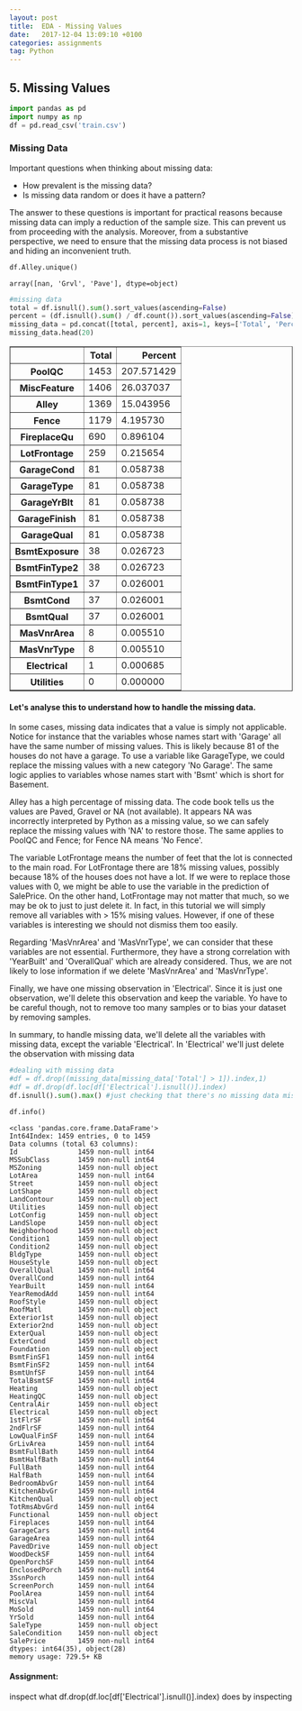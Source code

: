 ```yaml
---
layout: post
title:  EDA - Missing Values
date:   2017-12-04 13:09:10 +0100
categories: assignments
tag: Python
---
```

## 5. Missing Values

```python
import pandas as pd
import numpy as np
df = pd.read_csv('train.csv')
```

### Missing Data

Important questions when thinking about missing data:
- How prevalent is the missing data?
- Is missing data random or does it have a pattern?

The answer to these questions is important for practical reasons because missing data can imply a reduction of the sample size. This can prevent us from proceeding with the analysis. Moreover, from a substantive perspective, we need to ensure that the missing data process is not biased and hiding an inconvenient truth.


```python
df.Alley.unique()
```




    array([nan, 'Grvl', 'Pave'], dtype=object)




```python
#missing data
total = df.isnull().sum().sort_values(ascending=False)
percent = (df.isnull().sum() / df.count()).sort_values(ascending=False)
missing_data = pd.concat([total, percent], axis=1, keys=['Total', 'Percent'])
missing_data.head(20)
```




<div>
<style>
    .dataframe thead tr:only-child th {
        text-align: right;
    }

    .dataframe thead th {
        text-align: left;
    }

    .dataframe tbody tr th {
        vertical-align: top;
    }
</style>
<table border="1" class="dataframe">
  <thead>
    <tr style="text-align: right;">
      <th></th>
      <th>Total</th>
      <th>Percent</th>
    </tr>
  </thead>
  <tbody>
    <tr>
      <th>PoolQC</th>
      <td>1453</td>
      <td>207.571429</td>
    </tr>
    <tr>
      <th>MiscFeature</th>
      <td>1406</td>
      <td>26.037037</td>
    </tr>
    <tr>
      <th>Alley</th>
      <td>1369</td>
      <td>15.043956</td>
    </tr>
    <tr>
      <th>Fence</th>
      <td>1179</td>
      <td>4.195730</td>
    </tr>
    <tr>
      <th>FireplaceQu</th>
      <td>690</td>
      <td>0.896104</td>
    </tr>
    <tr>
      <th>LotFrontage</th>
      <td>259</td>
      <td>0.215654</td>
    </tr>
    <tr>
      <th>GarageCond</th>
      <td>81</td>
      <td>0.058738</td>
    </tr>
    <tr>
      <th>GarageType</th>
      <td>81</td>
      <td>0.058738</td>
    </tr>
    <tr>
      <th>GarageYrBlt</th>
      <td>81</td>
      <td>0.058738</td>
    </tr>
    <tr>
      <th>GarageFinish</th>
      <td>81</td>
      <td>0.058738</td>
    </tr>
    <tr>
      <th>GarageQual</th>
      <td>81</td>
      <td>0.058738</td>
    </tr>
    <tr>
      <th>BsmtExposure</th>
      <td>38</td>
      <td>0.026723</td>
    </tr>
    <tr>
      <th>BsmtFinType2</th>
      <td>38</td>
      <td>0.026723</td>
    </tr>
    <tr>
      <th>BsmtFinType1</th>
      <td>37</td>
      <td>0.026001</td>
    </tr>
    <tr>
      <th>BsmtCond</th>
      <td>37</td>
      <td>0.026001</td>
    </tr>
    <tr>
      <th>BsmtQual</th>
      <td>37</td>
      <td>0.026001</td>
    </tr>
    <tr>
      <th>MasVnrArea</th>
      <td>8</td>
      <td>0.005510</td>
    </tr>
    <tr>
      <th>MasVnrType</th>
      <td>8</td>
      <td>0.005510</td>
    </tr>
    <tr>
      <th>Electrical</th>
      <td>1</td>
      <td>0.000685</td>
    </tr>
    <tr>
      <th>Utilities</th>
      <td>0</td>
      <td>0.000000</td>
    </tr>
  </tbody>
</table>
</div>



#### Let's analyse this to understand how to handle the missing data. 

In some cases, missing data indicates that a value is simply not applicable. Notice for instance that the variables whose names start with 'Garage' all have the same number of missing values. This is likely because 81 of the houses do not have a garage. To use a variable like GarageType, we could replace the missing values with a new category 'No Garage'. The same logic applies to variables whose names start with 'Bsmt' which is short for Basement.

Alley has a high percentage of missing data. The code book tells us the values are Paved, Gravel or NA (not available). It appears NA was incorrectly interpreted by Python as a missing value, so we can safely replace the missing values with 'NA' to restore those. The same applies to PoolQC and Fence; for Fence NA means 'No Fence'.

The variable LotFrontage means the number of feet that the lot is connected to the main road. For LotFrontage there are 18% missing values, possibly because 18% of the houses does not have a lot. If we were to replace those values with 0, we might be able to use the variable in the prediction of SalePrice. On the other hand, LotFrontage may not matter that much, so we may be ok to just to just delete it. In fact, in this tutorial we will simply remove all variables with > 15% mising values. However, if one of these variables is interesting we should not dismiss them too easily. 

Regarding 'MasVnrArea' and 'MasVnrType', we can consider that these variables are not essential. Furthermore, they have a strong correlation with 'YearBuilt' and 'OverallQual' which are already considered. Thus, we are not likely to lose information if we delete 'MasVnrArea' and 'MasVnrType'.

Finally, we have one missing observation in 'Electrical'. Since it is just one observation, we'll delete this observation and keep the variable. Yo have to be careful though, not to remove too many samples or to bias your dataset by removing samples.

In summary, to handle missing data, we'll delete all the variables with missing data, except the variable 'Electrical'. In 'Electrical' we'll just delete the observation with missing data


```python
#dealing with missing data
#df = df.drop((missing_data[missing_data['Total'] > 1]).index,1)
#df = df.drop(df.loc[df['Electrical'].isnull()].index)
df.isnull().sum().max() #just checking that there's no missing data missing...

df.info()
```

    <class 'pandas.core.frame.DataFrame'>
    Int64Index: 1459 entries, 0 to 1459
    Data columns (total 63 columns):
    Id               1459 non-null int64
    MSSubClass       1459 non-null int64
    MSZoning         1459 non-null object
    LotArea          1459 non-null int64
    Street           1459 non-null object
    LotShape         1459 non-null object
    LandContour      1459 non-null object
    Utilities        1459 non-null object
    LotConfig        1459 non-null object
    LandSlope        1459 non-null object
    Neighborhood     1459 non-null object
    Condition1       1459 non-null object
    Condition2       1459 non-null object
    BldgType         1459 non-null object
    HouseStyle       1459 non-null object
    OverallQual      1459 non-null int64
    OverallCond      1459 non-null int64
    YearBuilt        1459 non-null int64
    YearRemodAdd     1459 non-null int64
    RoofStyle        1459 non-null object
    RoofMatl         1459 non-null object
    Exterior1st      1459 non-null object
    Exterior2nd      1459 non-null object
    ExterQual        1459 non-null object
    ExterCond        1459 non-null object
    Foundation       1459 non-null object
    BsmtFinSF1       1459 non-null int64
    BsmtFinSF2       1459 non-null int64
    BsmtUnfSF        1459 non-null int64
    TotalBsmtSF      1459 non-null int64
    Heating          1459 non-null object
    HeatingQC        1459 non-null object
    CentralAir       1459 non-null object
    Electrical       1459 non-null object
    1stFlrSF         1459 non-null int64
    2ndFlrSF         1459 non-null int64
    LowQualFinSF     1459 non-null int64
    GrLivArea        1459 non-null int64
    BsmtFullBath     1459 non-null int64
    BsmtHalfBath     1459 non-null int64
    FullBath         1459 non-null int64
    HalfBath         1459 non-null int64
    BedroomAbvGr     1459 non-null int64
    KitchenAbvGr     1459 non-null int64
    KitchenQual      1459 non-null object
    TotRmsAbvGrd     1459 non-null int64
    Functional       1459 non-null object
    Fireplaces       1459 non-null int64
    GarageCars       1459 non-null int64
    GarageArea       1459 non-null int64
    PavedDrive       1459 non-null object
    WoodDeckSF       1459 non-null int64
    OpenPorchSF      1459 non-null int64
    EnclosedPorch    1459 non-null int64
    3SsnPorch        1459 non-null int64
    ScreenPorch      1459 non-null int64
    PoolArea         1459 non-null int64
    MiscVal          1459 non-null int64
    MoSold           1459 non-null int64
    YrSold           1459 non-null int64
    SaleType         1459 non-null object
    SaleCondition    1459 non-null object
    SalePrice        1459 non-null int64
    dtypes: int64(35), object(28)
    memory usage: 729.5+ KB


#### Assignment: 

inspect what df.drop(df.loc[df['Electrical'].isnull()].index) does by inspecting 
